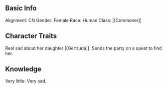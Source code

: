 ## Basic Info
Alignment: CN
Gender: Female
Race: Human
Class: [[Commoner]]

## Character Traits
Real sad about her daughter [[Gertruda]]. Sends the party on a quest to find her. 

## Knowledge
Very little. Very sad. 
